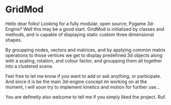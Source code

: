 # GridMod
Hello dear folks! Looking for a fully modular, open source, Pygame 3d-Engine? 
Well this may be a good start. 
GridMod is initialized by classes and methods, 
and is capable of displaying static custom three dimensional shapes.

By groupping nodes, vectors and matrices, and by applying common matrix operations 
to those vertices we get to display predefined 3d objects 
along with a scaling, rotation, and colour factor, 
and groupping them all together into a clustered scene.

Feel free to let me know if you want to add or ask anything, or participate.
And since it is be the main 3d-engine concept im working on at the moment, 
I will soon try to implement kinetics and motion for further use...

You are definetly also welcome to tell me if you simply liked the project. 
Ruf.

